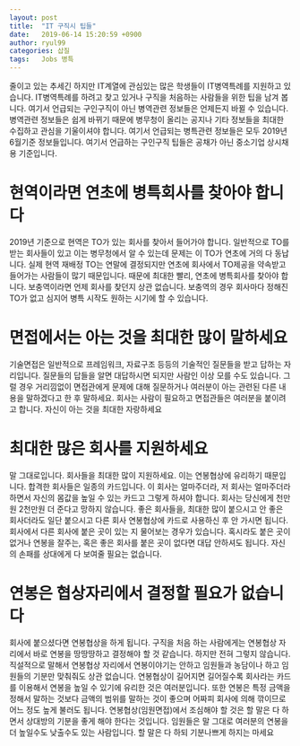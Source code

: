 ```yaml
---
layout: post
title:  "IT 구직시 팁들"
date:   2019-06-14 15:20:59 +0900
author: ryul99
categories: 삽질
tags:	Jobs 병특
---
```


줄이고 있는 추세긴 하지만 IT계열에 관심있는 많은 학생들이 IT병역특례를 지원하고 있습니다. IT병역특례를 하려고 찾고 있거나 구직을 처음하는 사람들을 위한 팁을 남겨 봅니다. 여기서 언급되는 구인구직이 아닌 병역관련 정보들은 언제든지 바뀔 수 있습니다. 병역관련 정보들은 쉽게 바뀌기 때문에 병무청이 올리는 공지나 기타 정보들을 최대한 수집하고 관심을 기울이셔야 합니다. 여기서 언급되는 병특관련 정보들은 모두 2019년 6월기준 정보들입니다. 여기서 언급하는 구인구직 팁들은 공채가 아닌 중소기업 상시채용 기준입니다.

# 현역이라면 연초에 병특회사를 찾아야 합니다
2019년 기준으로 현역은 TO가 있는 회사를 찾아서 들어가야 합니다. 일반적으로 TO를 받는 회사들이 있고 이는 병무청에서 알 수 있는데 문제는 이 TO가 연초에 거의 다 동납니다. 실제 현역 재배정 TO는 연말에 결정되지만 연초에 회사에서 TO제공을 약속받고 들어가는 사람들이 많기 때문입니다. 때문에 최대한 빨리, 연초에 병특회사를 찾아야 합니다.
보충역이라면 언제 회사를 찾던지 상관 없습니다. 보충역의 경우 회사마다 정해진 TO가 없고 심지어 병특 시작도 원하는 시기에 할 수 있습니다.

# 면접에서는 아는 것을 최대한 많이 말하세요
기술면접은 일반적으로 프레임워크, 자료구조 등등의 기술적인 질문들을 받고 답하는 자리입니다. 질문들의 답들을 알면 대답하시면 되지만 사람인 이상 모를 수도 있습니다. 그럴 경우 거리낌없이 면접관에게 문제에 대해 질문하거나 여러분이 아는 관련된 다른 내용을 말하겠다고 한 후 말하세요. 회사는 사람이 필요하고 면접관들은 여러분을 붙이려고 합니다. 자신이 아는 것을 최대한 자랑하세요

# 최대한 많은 회사를 지원하세요
말 그대로입니다. 회사들을 최대한 많이 지원하세요. 이는 연봉협상에 유리하기 때문입니다. 합격한 회사들은 일종의 카드입니다. 이 회사는 얼마주더라, 저 회사는 얼마주더라 하면서 자신의 몸값을 높일 수 있는 카드고 그렇게 하셔야 합니다. 회사는 당신에게 천만원 2천만원 더 준다고 망하지 않습니다. 좋은 회사들을, 최대한 많이 붙으시고 안 좋은 회사더라도 일단 붙으시고 다른 회사 연봉협상에 카드로 사용하신 후 안 가시면 됩니다. 회사에서 다른 회사에 붙은 곳이 있는 지 물어보는 경우가 있습니다. 혹시라도 붙은 곳이 없거나 연봉을 잘주는, 혹은 좋은 회사를 붙은 곳이 없다면 대답 안하셔도 됩니다. 자신의 손패를 상대에게 다 보여줄 필요는 없습니다.

# 연봉은 협상자리에서 결정할 필요가 없습니다
회사에 붙으셨다면 연봉협상을 하게 됩니다. 구직을 처음 하는 사람에게는 연봉협상 자리에서 바로 연봉을 땅땅땅하고 결정해야 할 것 같습니다. 하지만 전혀 그렇지 않습니다. 직설적으로 말해서 연봉협상 자리에서 연봉이야기는 안하고 임원들과 농담이나 하고 임원들의 기분만 맞춰줘도 상관 없습니다. 연봉협상이 길어지면 길어질수록 회사라는 카드를 이용해서 연봉을 높일 수 있기에 유리한 것은 여러분입니다.
또한 연봉은 특정 금액을 정해서 말하는 것보다 금액의 범위를 말하는 것이 좋으며 어짜피 회사에 의해 깎이므로 어느 정도 높게 불러도 됩니다. 연봉협상(임원면접)에서 조심해야 할 것은 할 말은 다 하면서 상대방의 기분을 좋게 해야 한다는 것입니다. 임원들은 말 그대로 여러분의 연봉을 더 높일수도 낮출수도 있는 사람입니다. 할 말은 다 하되 기분나쁘게 하지는 마세요
